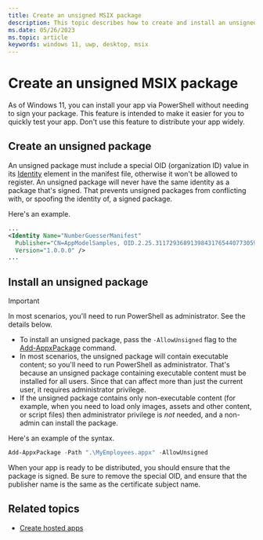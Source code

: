```yaml
---
title: Create an unsigned MSIX package
description: This topic describes how to create and install an unsigned MSIX package
ms.date: 05/26/2023
ms.topic: article
keywords: windows 11, uwp, desktop, msix
---
```


# Create an unsigned MSIX package

As of Windows 11, you can install your app via PowerShell without needing to sign your package. This feature is intended to make it easier for you to quickly test your app. Don't use this feature to distribute your app widely.

## Create an unsigned package

An unsigned package must include a special OID (organization ID) value in its [Identity](/uwp/schemas/appxpackage/uapmanifestschema/element-identity) element in the manifest file, otherwise it won't be allowed to register. An unsigned package will never have the same identity as a package that's signed. That prevents unsigned packages from conflicting with, or spoofing the identity of, a signed package.

Here's an example.

```xml
...
<Identity Name="NumberGuesserManifest"
  Publisher="CN=AppModelSamples, OID.2.25.311729368913984317654407730594956997722=1"
  Version="1.0.0.0" />
...
```

## Install an unsigned package

> [!IMPORTANT]
> In most scenarios, you'll need to run PowerShell as administrator. See the details below.

* To install an unsigned package, pass the `-AllowUnsigned` flag to the [Add-AppxPackage](/powershell/module/appx/add-appxpackage) command.
* In most scenarios, the unsigned package will contain executable content; so you'll need to run PowerShell as administrator. That's because an unsigned package containing executable content must be installed for all users. Since that can affect more than just the current user, it requires administrator privilege.
* If the unsigned package contains only non-executable content (for example, when you need to load only images, assets and other content, or script files) then administrator privilege is *not* needed, and a non-admin can install the package.

Here's an example of the syntax.

```powershell
Add-AppxPackage -Path ".\MyEmployees.appx" -AllowUnsigned
```

When your app is ready to be distributed, you should ensure that the package is signed. Be sure to remove the special OID, and ensure that the publisher name is the same as the certificate subject name.

## Related topics

* [Create hosted apps](/windows/uwp/launch-resume/hosted-apps)
